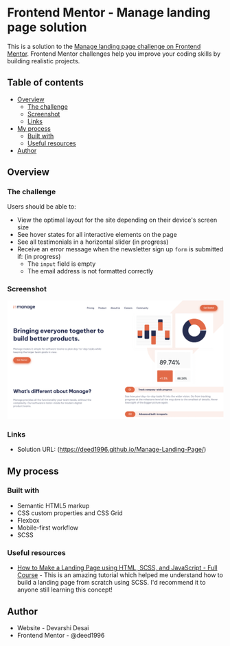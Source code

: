 # Frontend Mentor - Manage landing page solution

This is a solution to the [Manage landing page challenge on Frontend Mentor](https://www.frontendmentor.io/challenges/manage-landing-page-SLXqC6P5). Frontend Mentor challenges help you improve your coding skills by building realistic projects. 

## Table of contents

- [Overview](#overview)
  - [The challenge](#the-challenge)
  - [Screenshot](#screenshot)
  - [Links](#links)
- [My process](#my-process)
  - [Built with](#built-with)
  - [Useful resources](#useful-resources)
- [Author](#author)

## Overview

### The challenge

Users should be able to:

- View the optimal layout for the site depending on their device's screen size
- See hover states for all interactive elements on the page
- See all testimonials in a horizontal slider (in progress)
- Receive an error message when the newsletter sign up `form` is submitted if: (in progress)
  - The `input` field is empty
  - The email address is not formatted correctly

### Screenshot

![](./images/screenshot.png)

### Links

- Solution URL: (https://deed1996.github.io/Manage-Landing-Page/)

## My process

### Built with

- Semantic HTML5 markup
- CSS custom properties and CSS Grid
- Flexbox
- Mobile-first workflow
- SCSS

### Useful resources

- [How to Make a Landing Page using HTML, SCSS, and JavaScript - Full Course](https://youtu.be/aoQ6S1a32j8) - This is an amazing tutorial which helped me understand how to build a landing page from scratch using SCSS. I'd recommend it to anyone still learning this concept!

## Author

- Website - Devarshi Desai
- Frontend Mentor - @deed1996
